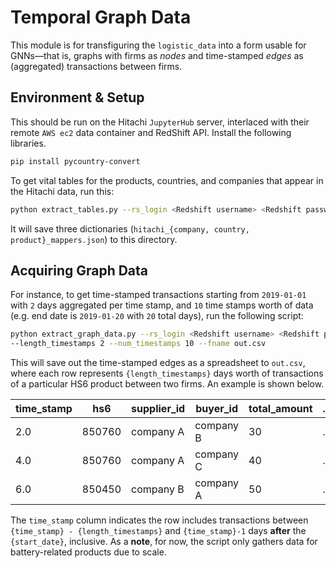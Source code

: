 # Temporal Graph Data

This module is for transfiguring the `logistic_data` into a form usable for GNNs—that is, graphs with firms as <em>nodes</em> and time-stamped <em>edges</em> as (aggregated) transactions between firms.

## Environment & Setup
This should be run on the Hitachi `JupyterHub` server, interlaced with their remote `AWS ec2` data container and RedShift API. Install the following libraries.
```zsh
pip install pycountry-convert
```
To get vital tables for the products, countries, and companies that appear in the Hitachi data, run this:
```zsh
python extract_tables.py --rs_login <Redshift username> <Redshift password> --dir ./
```
It will save three dictionaries (`hitachi_{company, country, product}_mappers.json`) to this directory.

## Acquiring Graph Data
For instance, to get time-stamped transactions starting from `2019-01-01` with `2` days aggregated per time stamp, and `10` time stamps worth of data (e.g. end date is `2019-01-20` with `20` total days), run the following script:
```zsh
python extract_graph_data.py --rs_login <Redshift username> <Redshift password> --start_date 2019-01-01 \
--length_timestamps 2 --num_timestamps 10 --fname out.csv
```
This will save out the time-stamped edges as a spreadsheet to `out.csv`, where each row represents `{length_timestamps}` days worth of transactions of a particular HS6 product between two firms. An example is shown below.

time_stamp  |  hs6  |  supplier_id           |  buyer_id   | total_amount | ...
------------|-------------|---------------------|----------------- |---- | ---
2.0       |  850760     |  company A  |  company B | 30 | ...
4.0    |  850760     |  company A |  company C | 40 | ...
6.0     |  850450  |  company B |  company A | 50 | ...

The `time_stamp` column indicates the row includes transactions between `{time_stamp} - {length_timestamps}` and `{time_stamp}-1` days <b>after</b> the `{start_date}`, inclusive. As a <b>note</b>, for now, the script only gathers data for battery-related products due to scale. 